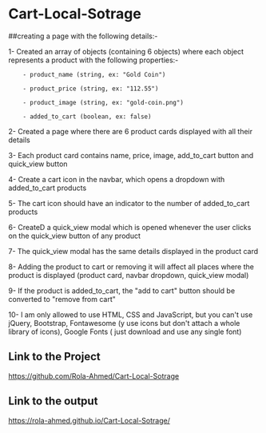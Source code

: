 # Cart-Local-Sotrage

##creating a page with the following details:-

   1- Created an array of objects (containing 6 objects) where each object represents a product with the following properties:-
   
        - product_name (string, ex: "Gold Coin")
   
        - product_price (string, ex: "112.55")
        
        - product_image (string, ex: "gold-coin.png")
        
        - added_to_cart (boolean, ex: false)

  2- Created a page where there are 6 product cards displayed with all their details

  3- Each product card contains name, price, image, add_to_cart button and quick_view button

  4- Create a cart icon in the navbar, which opens a dropdown with added_to_cart products

  5- The cart icon should have an indicator to the number of added_to_cart products

  6- CreateD a quick_view modal which is opened whenever the user clicks on the quick_view button of any product

  7- The quick_view modal has the same details displayed in the product card

  8-  Adding the product to cart or removing it will affect all places where the product is displayed (product card, navbar dropdown, quick_view modal)

  9- If the product is added_to_cart, the "add to cart" button should be converted to "remove from cart"

  10- I am only allowed to use HTML, CSS and JavaScript, but you can't use jQuery, Bootstrap, Fontawesome (y use icons but  don't attach a whole library of icons), Google Fonts ( just download and use any single font)
  
## Link to the Project
   https://github.com/Rola-Ahmed/Cart-Local-Sotrage
## Link to the output 
   https://rola-ahmed.github.io/Cart-Local-Sotrage/  

  
